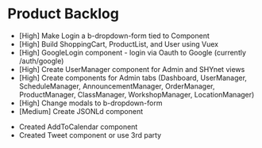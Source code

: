 # Product Backlog
* [High] Make Login a b-dropdown-form tied to Component
* [High] Build ShoppingCart, ProductList, and User using Vuex
* [High] GoogleLogin component - login via Oauth to Google (currently /auth/google)
* [High] Create UserManager component for Admin and SHYnet views
* [High] Create components for Admin tabs (Dashboard, UserManager, ScheduleManager, AnnouncementManager, OrderManager, ProductManager, ClassManager, WorkshopManager, LocationManager)
* [High] Change modals to b-dropdown-form
* [Medium] Create JSONLd component

<a name="1.0.0"></a>
* Created AddToCalendar component
* Created Tweet component or use 3rd party